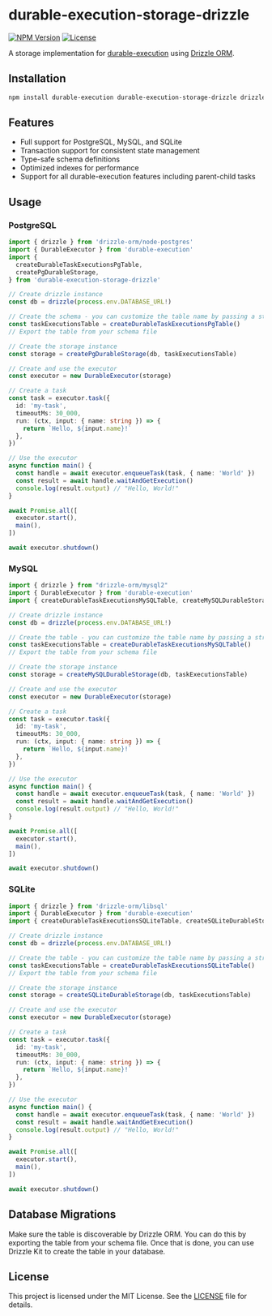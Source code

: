 # durable-execution-storage-drizzle

[![NPM Version](https://img.shields.io/npm/v/durable-execution-storage-drizzle)](https://www.npmjs.com/package/durable-execution-storage-drizzle)
[![License](https://img.shields.io/npm/l/durable-execution-storage-drizzle)](https://github.com/gpahal/durable-execution/blob/main/LICENSE)

A storage implementation for [durable-execution](https://github.com/gpahal/durable-execution)
using [Drizzle ORM](https://orm.drizzle.team/).

## Installation

```bash
npm install durable-execution durable-execution-storage-drizzle drizzle-orm
```

## Features

- Full support for PostgreSQL, MySQL, and SQLite
- Transaction support for consistent state management
- Type-safe schema definitions
- Optimized indexes for performance
- Support for all durable-execution features including parent-child tasks

## Usage

### PostgreSQL

```ts
import { drizzle } from 'drizzle-orm/node-postgres'
import { DurableExecutor } from 'durable-execution'
import {
  createDurableTaskExecutionsPgTable,
  createPgDurableStorage,
} from 'durable-execution-storage-drizzle'

// Create drizzle instance
const db = drizzle(process.env.DATABASE_URL!)

// Create the schema - you can customize the table name by passing a string to the function
const taskExecutionsTable = createDurableTaskExecutionsPgTable()
// Export the table from your schema file

// Create the storage instance
const storage = createPgDurableStorage(db, taskExecutionsTable)

// Create and use the executor
const executor = new DurableExecutor(storage)

// Create a task
const task = executor.task({
  id: 'my-task',
  timeoutMs: 30_000,
  run: (ctx, input: { name: string }) => {
    return `Hello, ${input.name}!`
  },
})

// Use the executor
async function main() {
  const handle = await executor.enqueueTask(task, { name: 'World' })
  const result = await handle.waitAndGetExecution()
  console.log(result.output) // "Hello, World!"
}

await Promise.all([
  executor.start(),
  main(),
])

await executor.shutdown()
```

### MySQL

```ts
import { drizzle } from "drizzle-orm/mysql2"
import { DurableExecutor } from 'durable-execution'
import { createDurableTaskExecutionsMySQLTable, createMySQLDurableStorage } from 'durable-execution-storage-drizzle'

// Create drizzle instance
const db = drizzle(process.env.DATABASE_URL!)

// Create the table - you can customize the table name by passing a string to the function
const taskExecutionsTable = createDurableTaskExecutionsMySQLTable()
// Export the table from your schema file

// Create the storage instance
const storage = createMySQLDurableStorage(db, taskExecutionsTable)

// Create and use the executor
const executor = new DurableExecutor(storage)

// Create a task
const task = executor.task({
  id: 'my-task',
  timeoutMs: 30_000,
  run: (ctx, input: { name: string }) => {
    return `Hello, ${input.name}!`
  },
})

// Use the executor
async function main() {
  const handle = await executor.enqueueTask(task, { name: 'World' })
  const result = await handle.waitAndGetExecution()
  console.log(result.output) // "Hello, World!"
}

await Promise.all([
  executor.start(),
  main(),
])

await executor.shutdown()
```

### SQLite

```ts
import { drizzle } from 'drizzle-orm/libsql'
import { DurableExecutor } from 'durable-execution'
import { createDurableTaskExecutionsSQLiteTable, createSQLiteDurableStorage } from 'durable-execution-storage-drizzle'

// Create drizzle instance
const db = drizzle(process.env.DATABASE_URL!)

// Create the table - you can customize the table name by passing a string to the function
const taskExecutionsTable = createDurableTaskExecutionsSQLiteTable()
// Export the table from your schema file

// Create the storage instance
const storage = createSQLiteDurableStorage(db, taskExecutionsTable)

// Create and use the executor
const executor = new DurableExecutor(storage)

// Create a task
const task = executor.task({
  id: 'my-task',
  timeoutMs: 30_000,
  run: (ctx, input: { name: string }) => {
    return `Hello, ${input.name}!`
  },
})

// Use the executor
async function main() {
  const handle = await executor.enqueueTask(task, { name: 'World' })
  const result = await handle.waitAndGetExecution()
  console.log(result.output) // "Hello, World!"
}

await Promise.all([
  executor.start(),
  main(),
])

await executor.shutdown()
```

## Database Migrations

Make sure the table is discoverable by Drizzle ORM. You can do this by exporting the table from
your schema file. Once that is done, you can use Drizzle Kit to create the table in your database.

## License

This project is licensed under the MIT License. See the
[LICENSE](https://github.com/gpahal/durable-execution/blob/main/LICENSE) file for details.
